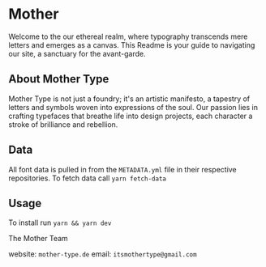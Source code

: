 # Mother

Welcome to the our ethereal realm, where typography transcends mere letters and emerges as a canvas. This Readme is your guide to navigating our site, a sanctuary for the avant-garde.

## About Mother Type

Mother Type is not just a foundry; it's an artistic manifesto, a tapestry of letters and symbols woven into expressions of the soul. Our passion lies in crafting typefaces that breathe life into design projects, each character a stroke of brilliance and rebellion.

## Data

All font data is pulled in from the `METADATA.yml` file in their respective repositories. To fetch data call `yarn fetch-data`


## Usage

To install run `yarn && yarn dev`


The Mother Team


website: `mother-type.de`
email: `itsmothertype@gmail.com`